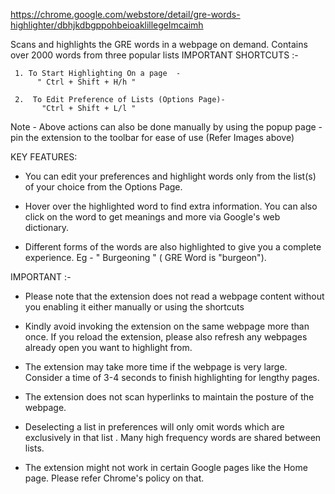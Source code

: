 https://chrome.google.com/webstore/detail/gre-words-highlighter/dbhjkdbgppohbeioaklillegelmcaimh


Scans and highlights the GRE words in a webpage on demand. Contains over 2000 words from three popular lists
IMPORTANT SHORTCUTS :- 

     1. To Start Highlighting On a page  - 
          " Ctrl + Shift + H/h " 

     2.  To Edit Preference of Lists (Options Page)- 
           "Ctrl + Shift + L/l "
                                             
 Note - Above actions can also be done manually by using the popup page -  
            pin the extension to the toolbar for ease of use (Refer Images above)


KEY FEATURES:

 - You can edit your preferences and highlight words only from the list(s) of 
    your choice from the Options Page. 

 - Hover over the highlighted word to find extra information. You can also 
   click on the word to get meanings and more via Google's web dictionary.    

 - Different forms of the words are also highlighted to give you a 
    complete experience.  Eg - " Burgeoning "  ( GRE Word is "burgeon").
 

IMPORTANT :-

  - Please note that the extension does not read a webpage content without 
     you enabling it either manually or using the shortcuts

  - Kindly avoid invoking the extension on the same webpage more than 
    once. If you reload the extension, please also refresh any webpages 
    already open you want to highlight from.
  
  - The extension may take more time if the webpage is very large. 
    Consider a time of 3-4 seconds to finish highlighting for lengthy pages.

  - The extension does not scan hyperlinks to maintain the posture of the 
    webpage.

  - Deselecting a list in preferences will only omit words which are 
    exclusively in that list . Many high frequency words are 
    shared between lists.

  - The extension might not work in certain Google pages like the Home 
    page. Please refer Chrome's policy on that.
